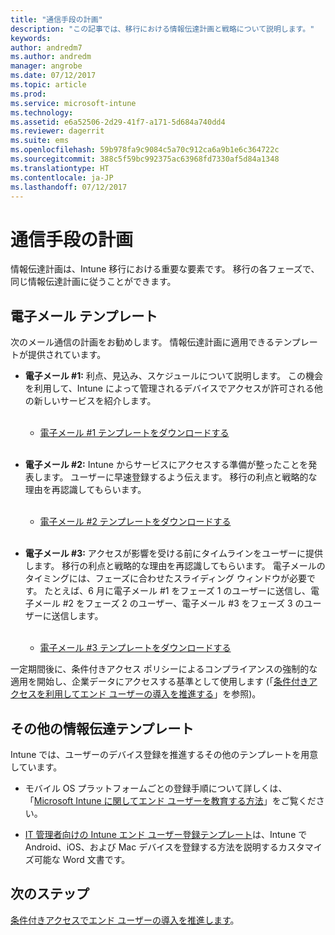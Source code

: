 ```yaml
---
title: "通信手段の計画"
description: "この記事では、移行における情報伝達計画と戦略について説明します。"
keywords: 
author: andredm7
ms.author: andredm
manager: angrobe
ms.date: 07/12/2017
ms.topic: article
ms.prod: 
ms.service: microsoft-intune
ms.technology: 
ms.assetid: e6a52506-2d29-41f7-a171-5d684a740dd4
ms.reviewer: dagerrit
ms.suite: ems
ms.openlocfilehash: 59b978fa9c9084c5a70c912ca6a9b1e6c364722c
ms.sourcegitcommit: 388c5f59bc992375ac63968fd7330af5d84a1348
ms.translationtype: HT
ms.contentlocale: ja-JP
ms.lasthandoff: 07/12/2017
---
```

# <a name="plan-communications"></a>通信手段の計画

情報伝達計画は、Intune 移行における重要な要素です。 移行の各フェーズで、同じ情報伝達計画に従うことができます。

## <a name="email-templates"></a>電子メール テンプレート

次のメール通信の計画をお勧めします。 情報伝達計画に適用できるテンプレートが提供されています。

-   **電子メール \#1:** 利点、見込み、スケジュールについて説明します。 この機会を利用して、Intune によって管理されるデバイスでアクセスが許可される他の新しいサービスを紹介します。<br/><br/>


    -   [電子メール \#1 テンプレートをダウンロードする](https://gallery.technet.microsoft.com/Intune-migration-guide-end-e3209b35)
<br></br>

-   **電子メール \#2:** Intune からサービスにアクセスする準備が整ったことを発表します。 ユーザーに早速登録するよう伝えます。 移行の利点と戦略的な理由を再認識してもらいます。<br/><br/>


    -   [電子メール \#2 テンプレートをダウンロードする](https://gallery.technet.microsoft.com/Intune-migration-guide-end-a9d25eb5)
<br></br>

-   **電子メール \#3:** アクセスが影響を受ける前にタイムラインをユーザーに提供します。 移行の利点と戦略的な理由を再認識してもらいます。 電子メールのタイミングには、フェーズに合わせたスライディング ウィンドウが必要です。 たとえば、6 月に電子メール \#1 をフェーズ 1 のユーザーに送信し、電子メール \#2 をフェーズ 2 のユーザー、電子メール \#3 をフェーズ 3 のユーザーに送信します。<br/><br/>

    -   [電子メール \#3 テンプレートをダウンロードする](https://gallery.technet.microsoft.com/Intune-migration-guide-end-831521b5)

一定期間後に、条件付きアクセス ポリシーによるコンプライアンスの強制的な適用を開始し、企業データにアクセスする基準として使用します (「[条件付きアクセスを利用してエンド ユーザーの導入を推進する](migration-guide-drive-adoption.md)」を参照)。

## <a name="additional-communication-templates"></a>その他の情報伝達テンプレート

Intune では、ユーザーのデバイス登録を推進するその他のテンプレートを用意しています。

-   モバイル OS プラットフォームごとの登録手順について詳しくは、「[Microsoft Intune に関してエンド ユーザーを教育する方法](end-user-educate.md)」をご覧ください。

-   [IT 管理者向けの Intune エンド ユーザー登録テンプレート](https://gallery.technet.microsoft.com/End-user-Intune-enrollment-55dfd64a)は、Intune で Android、iOS、および Mac デバイスを登録する方法を説明するカスタマイズ可能な Word 文書です。

## <a name="next-steps"></a>次のステップ

[条件付きアクセスでエンド ユーザーの導入を推進します](migration-guide-drive-adoption.md)。
